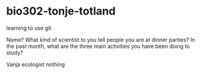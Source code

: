 # bio302-tonje-totland
learning to use git

Name? 
What kind of scientist to you tell people you are at dinner parties? 
In the past month, what are the three main activities you have been doing to study? 

Vanja
ecologist
nothing
